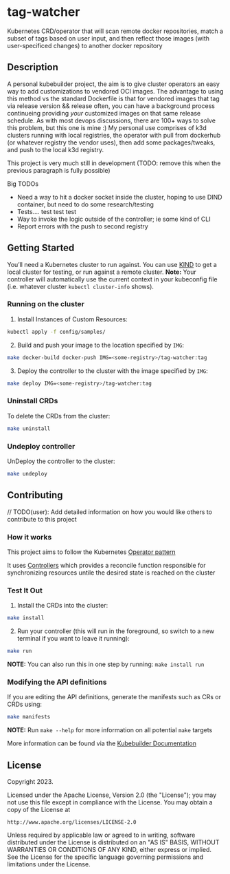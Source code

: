 # tag-watcher
Kubernetes CRD/operator that will scan remote docker repositories, match a subset of tags based on user input, and then reflect those images (with user-specificed changes) to another docker repository

## Description
A personal kubebuilder project, the aim is to give cluster operators an easy way to add customizations to vendored OCI images. The advantage to using this method vs the standard Dockerfile is that for vendored images that tag via release version && release often, you can have a background process continueing providing *your* customized images on that same release schedule. As with most devops discussions, there are 100+ ways to solve this problem, but this one is mine :) My personal use comprises of k3d clusters running with local registries, the operator with pull from dockerhub (or whatever registry the vendor uses), then add some packages/tweaks, and push to the local k3d registry.

This project is very much still in development (TODO: remove this when the previous paragraph is fully possible)

Big TODOs
- Need a way to hit a docker socket inside the cluster, hoping to use DIND container, but need to do some research/testing
- Tests.... test test test
- Way to invoke the logic outside of the controller; ie some kind of CLI
- Report errors with the push to second registry

## Getting Started
You’ll need a Kubernetes cluster to run against. You can use [KIND](https://sigs.k8s.io/kind) to get a local cluster for testing, or run against a remote cluster.
**Note:** Your controller will automatically use the current context in your kubeconfig file (i.e. whatever cluster `kubectl cluster-info` shows).

### Running on the cluster
1. Install Instances of Custom Resources:

```sh
kubectl apply -f config/samples/
```

2. Build and push your image to the location specified by `IMG`:
	
```sh
make docker-build docker-push IMG=<some-registry>/tag-watcher:tag
```
	
3. Deploy the controller to the cluster with the image specified by `IMG`:

```sh
make deploy IMG=<some-registry>/tag-watcher:tag
```

### Uninstall CRDs
To delete the CRDs from the cluster:

```sh
make uninstall
```

### Undeploy controller
UnDeploy the controller to the cluster:

```sh
make undeploy
```

## Contributing
// TODO(user): Add detailed information on how you would like others to contribute to this project

### How it works
This project aims to follow the Kubernetes [Operator pattern](https://kubernetes.io/docs/concepts/extend-kubernetes/operator/)

It uses [Controllers](https://kubernetes.io/docs/concepts/architecture/controller/) 
which provides a reconcile function responsible for synchronizing resources untile the desired state is reached on the cluster 

### Test It Out
1. Install the CRDs into the cluster:

```sh
make install
```

2. Run your controller (this will run in the foreground, so switch to a new terminal if you want to leave it running):

```sh
make run
```

**NOTE:** You can also run this in one step by running: `make install run`

### Modifying the API definitions
If you are editing the API definitions, generate the manifests such as CRs or CRDs using:

```sh
make manifests
```

**NOTE:** Run `make --help` for more information on all potential `make` targets

More information can be found via the [Kubebuilder Documentation](https://book.kubebuilder.io/introduction.html)

## License

Copyright 2023.

Licensed under the Apache License, Version 2.0 (the "License");
you may not use this file except in compliance with the License.
You may obtain a copy of the License at

    http://www.apache.org/licenses/LICENSE-2.0

Unless required by applicable law or agreed to in writing, software
distributed under the License is distributed on an "AS IS" BASIS,
WITHOUT WARRANTIES OR CONDITIONS OF ANY KIND, either express or implied.
See the License for the specific language governing permissions and
limitations under the License.

